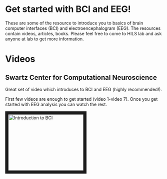 # Get started with BCI and EEG!
These are some of the resource to introduce you to basics of brain computer interfaces (BCI) and electroencephalogram (EEG). The resources contain videos, articles, books. Please feel free to come to HILS lab and ask anyone at lab to get more information. 

# Videos

## Swartz Center for Computational Neuroscience
Great set of video which introduces to BCI and EEG (highly recommended!). 

First few videos are enough to get started (video 1-video 7). Once you get started with EEG analysis you can watch the rest.

<a href="https://www.youtube.com/watch?v=Wlwvgm3AHvc&list=PLJd5R7PXVYKy0QMYOADWxKC4avpr_zKYI" target="_blank"><img src="http://img.youtube.com/vi/Wlwvgm3AHvc/0.jpg" 
alt="Introduction to BCI" width="240" height="180" border="10" /></a>
